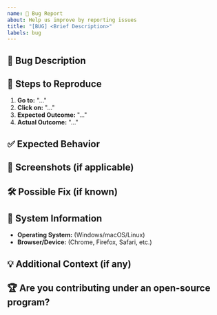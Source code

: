 ```yaml
---
name: 🐛 Bug Report
about: Help us improve by reporting issues
title: "[BUG] <Brief Description>"
labels: bug
---
```


## 🐛 Bug Description  
<!-- Clearly describe the issue you encountered. -->

## 🔄 Steps to Reproduce  

1. **Go to:** "..."  
2. **Click on:** "..."  
3. **Expected Outcome:** "..."  
4. **Actual Outcome:** "..."  

## ✅ Expected Behavior  
<!-- Describe what should happen instead. -->

## 📸 Screenshots (if applicable)  
<!-- Add screenshots to better illustrate the issue. -->

## 🛠️ Possible Fix (if known)  
<!-- Suggest any fixes or workarounds you might know. -->

## 📌 System Information  

- **Operating System:** (Windows/macOS/Linux)  
- **Browser/Device:** (Chrome, Firefox, Safari, etc.)  

## 💡 Additional Context (if any)  
<!-- Share any extra details that could help resolve the issue. -->

## 🏆 Are you contributing under an open-source program?  
<!-- If yes, mention the program name here. -->